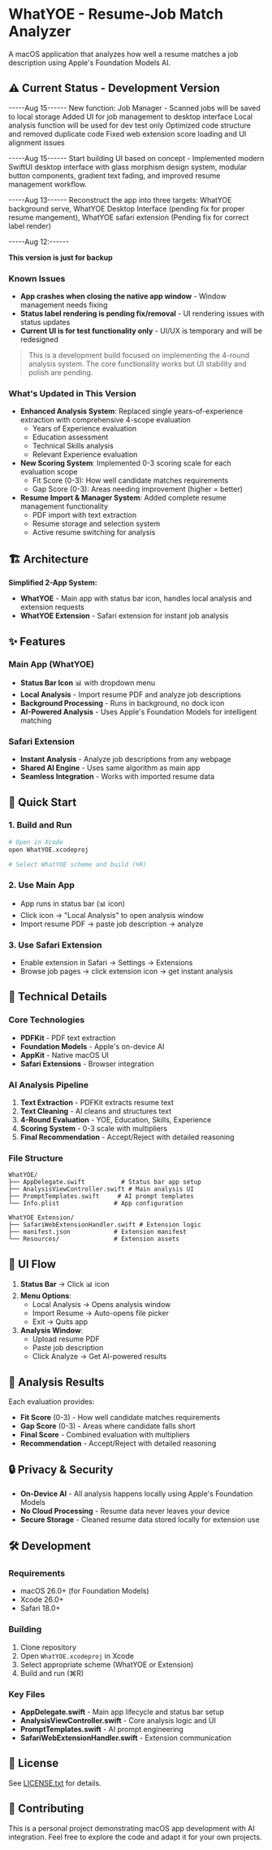 # WhatYOE - Resume-Job Match Analyzer

A macOS application that analyzes how well a resume matches a job description using Apple's Foundation Models AI.

## ⚠️ Current Status - Development Version
-----Aug 15------
New function: Job Manager - Scanned jobs will be saved to local storage
Added UI for job management to desktop interface
Local analysis function will be used for dev test only
Optimized code structure and removed duplicate code
Fixed web extension score loading and UI alignment issues

-----Aug 15------
Start building UI based on concept - Implemented modern SwiftUI desktop interface with glass morphism design system, modular button components, gradient text fading, and improved resume management workflow.

-----Aug 13------
Reconstruct the app into three targets: WhatYOE background serve, WhatYOE Desktop Interface (pending fix for proper resume mangement), WhatYOE safari extension (Pending fix for correct label render)

-----Aug 12:------

**This version is just for backup**

### Known Issues
- **App crashes when closing the native app window** - Window management needs fixing
- **Status label rendering is pending fix/removal** - UI rendering issues with status updates  
- **Current UI is for test functionality only** - UI/UX is temporary and will be redesigned

> This is a development build focused on implementing the 4-round analysis system. The core functionality works but UI stability and polish are pending.

### What's Updated in This Version
- **Enhanced Analysis System**: Replaced single years-of-experience extraction with comprehensive 4-scope evaluation
  - Years of Experience evaluation
  - Education assessment
  - Technical Skills analysis  
  - Relevant Experience evaluation
- **New Scoring System**: Implemented 0-3 scoring scale for each evaluation scope
  - Fit Score (0-3): How well candidate matches requirements
  - Gap Score (0-3): Areas needing improvement (higher = better)
- **Resume Import & Manager System**: Added complete resume management functionality
  - PDF import with text extraction
  - Resume storage and selection system
  - Active resume switching for analysis

## 🏗️ Architecture

**Simplified 2-App System:**
- **WhatYOE** - Main app with status bar icon, handles local analysis and extension requests
- **WhatYOE Extension** - Safari extension for instant job analysis

## ✨ Features

### Main App (WhatYOE)
- **Status Bar Icon** 📊 with dropdown menu
- **Local Analysis** - Import resume PDF and analyze job descriptions
- **Background Processing** - Runs in background, no dock icon
- **AI-Powered Analysis** - Uses Apple's Foundation Models for intelligent matching

### Safari Extension
- **Instant Analysis** - Analyze job descriptions from any webpage
- **Shared AI Engine** - Uses same algorithm as main app
- **Seamless Integration** - Works with imported resume data

## 🚀 Quick Start

### 1. Build and Run
```bash
# Open in Xcode
open WhatYOE.xcodeproj

# Select WhatYOE scheme and build (⌘R)
```

### 2. Use Main App
- App runs in status bar (📊 icon)
- Click icon → "Local Analysis" to open analysis window
- Import resume PDF → paste job description → analyze

### 3. Use Safari Extension
- Enable extension in Safari → Settings → Extensions
- Browse job pages → click extension icon → get instant analysis

## 🔧 Technical Details

### Core Technologies
- **PDFKit** - PDF text extraction
- **Foundation Models** - Apple's on-device AI
- **AppKit** - Native macOS UI
- **Safari Extensions** - Browser integration

### AI Analysis Pipeline
1. **Text Extraction** - PDFKit extracts resume text
2. **Text Cleaning** - AI cleans and structures text
3. **4-Round Evaluation** - YOE, Education, Skills, Experience
4. **Scoring System** - 0-3 scale with multipliers
5. **Final Recommendation** - Accept/Reject with detailed reasoning

### File Structure
```
WhatYOE/
├── AppDelegate.swift          # Status bar app setup
├── AnalysisViewController.swift # Main analysis UI
├── PromptTemplates.swift     # AI prompt templates
└── Info.plist               # App configuration

WhatYOE Extension/
├── SafariWebExtensionHandler.swift # Extension logic
├── manifest.json            # Extension manifest
└── Resources/               # Extension assets
```

## 📱 UI Flow

1. **Status Bar** → Click 📊 icon
2. **Menu Options**:
   - Local Analysis → Opens analysis window
   - Import Resume → Auto-opens file picker
   - Exit → Quits app
3. **Analysis Window**:
   - Upload resume PDF
   - Paste job description
   - Click Analyze → Get AI-powered results

## 🎯 Analysis Results

Each evaluation provides:
- **Fit Score** (0-3) - How well candidate matches requirements
- **Gap Score** (0-3) - Areas where candidate falls short
- **Final Score** - Combined evaluation with multipliers
- **Recommendation** - Accept/Reject with detailed reasoning

## 🔒 Privacy & Security

- **On-Device AI** - All analysis happens locally using Apple's Foundation Models
- **No Cloud Processing** - Resume data never leaves your device
- **Secure Storage** - Cleaned resume data stored locally for extension use

## 🛠️ Development

### Requirements
- macOS 26.0+ (for Foundation Models)
- Xcode 26.0+
- Safari 18.0+

### Building
1. Clone repository
2. Open `WhatYOE.xcodeproj` in Xcode
3. Select appropriate scheme (WhatYOE or Extension)
4. Build and run (⌘R)

### Key Files
- **AppDelegate.swift** - Main app lifecycle and status bar setup
- **AnalysisViewController.swift** - Core analysis logic and UI
- **PromptTemplates.swift** - AI prompt engineering
- **SafariWebExtensionHandler.swift** - Extension communication

## 📄 License

See [LICENSE.txt](LICENSE.txt) for details.

## 🤝 Contributing

This is a personal project demonstrating macOS app development with AI integration. Feel free to explore the code and adapt it for your own projects.
